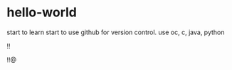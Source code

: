 # hello-world
start to learn
start to use github for version control.
use oc, c, java, python

!!

!!@
